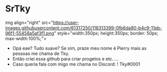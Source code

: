 # SrTky
img align="right" src="https://user-images.githubusercontent.com/61317250/118313399-0fb6da80-b4c9-11eb-96f1-55458a5af3f1.png" style="width:350px; height:350px; border: 50px; max-width:100%;">
- Opá eae? Tudo suave? Se sim, praze meu nome é Pierry mais as pessoas me chama de Tky.
- Então criei essa github para criar progetos e etc.....
- Caso queria fala com migo me chama no Discord: !        Tky#0001
